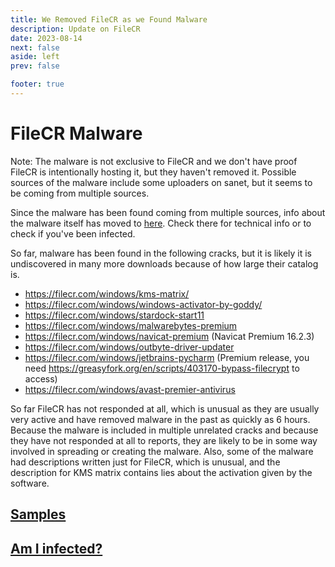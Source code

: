 ```yaml
---
title: We Removed FileCR as we Found Malware
description: Update on FileCR
date: 2023-08-14
next: false
aside: left
prev: false

footer: true
---
```


<Post authors="nbats" />

# FileCR Malware

Note: The malware is not exclusive to FileCR and we don't have proof FileCR is
intentionally hosting it, but they haven't removed it. Possible sources of the
malware include some uploaders on sanet, but it seems to be coming from multiple
sources.

Since the malware has been found coming from multiple sources, info about the
malware itself has moved to [here](https://rentry.co/big_load_malware). Check
there for technical info or to check if you've been infected.

So far, malware has been found in the following cracks, but it is likely it is
undiscovered in many more downloads because of how large their catalog is.

- https://filecr.com/windows/kms-matrix/
- https://filecr.com/windows/windows-activator-by-goddy/
- https://filecr.com/windows/stardock-start11
- https://filecr.com/windows/malwarebytes-premium
- https://filecr.com/windows/navicat-premium (Navicat Premium 16.2.3)
- https://filecr.com/windows/outbyte-driver-updater
- https://filecr.com/windows/jetbrains-pycharm (Premium release, you need
  https://greasyfork.org/en/scripts/403170-bypass-filecrypt to access)
- https://filecr.com/windows/avast-premier-antivirus

So far FileCR has not responded at all, which is unusual as they are usually
very active and have removed malware in the past as quickly as 6 hours. Because
the malware is included in multiple unrelated cracks and because they have not
responded at all to reports, they are likely to be in some way involved in
spreading or creating the malware. Also, some of the malware had descriptions
written just for FileCR, which is unusual, and the description for KMS matrix
contains lies about the activation given by the software.

## [Samples](https://rentry.co/big_load_malware#samples)

## [Am I infected?](https://rentry.co/big_load_malware#am-i-infected)
